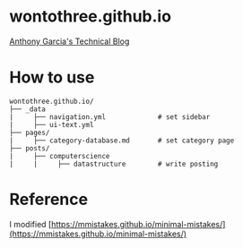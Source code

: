 # wontothree.github.io

[Anthony Garcia's Technical Blog](https://wontothree.github.io/techblog/)

# How to use

    wontothree.github.io/
    ├── _data                         
    |     ├── navigation.yml             # set sidebar
    |     ├── ui-text.yml
    ├── pages/
    |     ├── category-database.md       # set category page
    ├── posts/
    |     ├── computerscience
    |     |     ├── datastructure        # write posting

# Reference

I modified [https://mmistakes.github.io/minimal-mistakes/](https://mmistakes.github.io/minimal-mistakes/)
